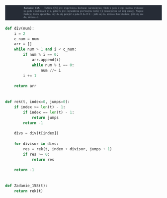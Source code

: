 <picture>
  <source srcset="../../srt/zbior_zadan/158.png" media="(prefers-color-scheme: light)">
  <source srcset="../../srt/zbior_zadan/black_158.png" media="(prefers-color-scheme: dark)">
  <img src="../../srt/zbior_zadan/black_158.png" alt="zadanie 158">
</picture>

```python
def div(num):
    i = 2
    c_num = num
    arr = []
    while num > 1 and i < c_num:
        if num % i == 0:
            arr.append(i)
            while num % i == 0:
                num //= i
        i += 1

    return arr


def rek(t, index=0, jumps=0):
    if index >= len(t) - 1:
        if index == len(t) - 1:
            return jumps
        return -1

    divs = div(t[index])

    for divisor in divs:
        res = rek(t, index + divisor, jumps + 1)
        if res >= 0:
            return res

    return -1


def Zadanie_158(t):
    return rek(t)



```
